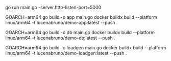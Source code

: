 go run main.go -server.http-listen-port=5000

GOARCH=arm64 go build -o app main.go
docker buildx build --platform linux/arm64 -t lucenabruno/demo-app:latest --push .

GOARCH=arm64 go build -o db main.go
docker buildx build --platform linux/arm64 -t lucenabruno/demo-db:latest --push .

GOARCH=arm64 go build -o loadgen main.go
docker buildx build --platform linux/arm64 -t lucenabruno/demo-loadgen:latest --push .
